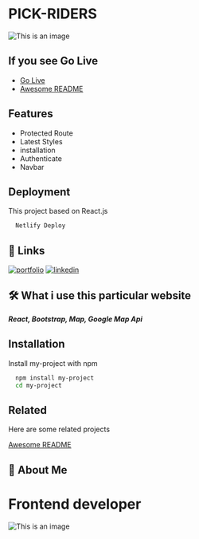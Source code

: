 
# PICK-RIDERS



![This is an image](https://iftekhar-ahmed.netlify.app/images/Riders.png)
## If you see Go Live

 - [Go Live](https://pick-riders.netlify.app/)
 - [Awesome README](https://github.com/ahmedrimon/pick-riders)
 

  
## Features

- Protected Route
- Latest Styles
- installation
- Authenticate
- Navbar
  
## Deployment

This project based on React.js

```bash
  Netlify Deploy
```

  
## 🔗 Links
[![portfolio](https://img.shields.io/badge/my_portfolio-000?style=for-the-badge&logo=ko-fi&logoColor=white)](https://iftekhar-ahmed.netlify.app/)
[![linkedin](https://img.shields.io/badge/linkedin-0A66C2?style=for-the-badge&logo=linkedin&logoColor=white)](https://www.linkedin.com/in/ahmed-rimon/)

  
## 🛠 What i use this particular website

***React, Bootstrap, Map, Google Map Api***

  
## Installation

Install my-project with npm

```bash
  npm install my-project
  cd my-project
```
    
## Related

Here are some related projects

[Awesome README](https://github.com/matiassingers/awesome-readme)

  
## 🚀 About Me

# Frontend developer
    


  
![This is an image](https://images.pexels.com/photos/2004161/pexels-photo-2004161.jpeg?auto=compress&cs=tinysrgb&h=750&w=1260)

    
